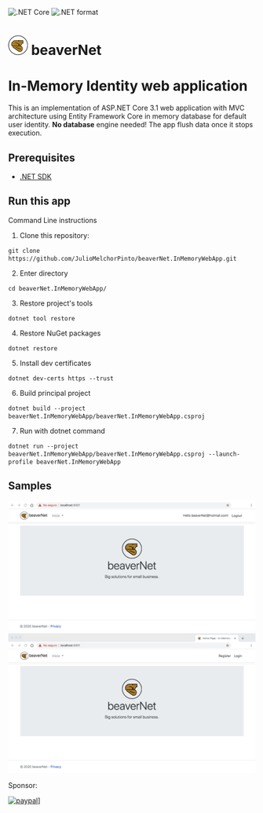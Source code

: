 ![.NET Core](https://github.com/JulioMelchorPinto/beaverNet.InMemoryWebApp/workflows/.NET%20Core/badge.svg?branch=master)
![.NET format](https://github.com/JulioMelchorPinto/beaverNet.InMemoryWebApp/workflows/.NET%20format/badge.svg?branch=master)


# ![beavernet](beaverNet.InMemoryWebApp/wwwroot/img/beaverNetLogo40px.png) beaverNet

# In-Memory Identity web application
This is an implementation of ASP.NET Core 3.1 web application with MVC architecture using Entity Framework Core in memory database for default user identity.
**No database** engine needed! The app flush data once it stops execution.

## Prerequisites
- [.NET SDK](https://dotnet.microsoft.com/download)

## Run this app
Command Line instructions 
1. Clone this repository:
````
git clone https://github.com/JulioMelchorPinto/beaverNet.InMemoryWebApp.git
````
2. Enter directory
````
cd beaverNet.InMemoryWebApp/
````
3. Restore project's tools
````
dotnet tool restore
````
4. Restore NuGet packages
````
dotnet restore
````
5. Install dev certificates
````
dotnet dev-certs https --trust
````
6. Build principal project
````
dotnet build --project beaverNet.InMemoryWebApp/beaverNet.InMemoryWebApp.csproj
````
7. Run with dotnet command
````
dotnet run --project beaverNet.InMemoryWebApp/beaverNet.InMemoryWebApp.csproj --launch-profile beaverNet.InMemoryWebApp
````

## Samples

![beavernet](beaverNet.InMemoryWebApp/wwwroot/img/screenshot_A.png)
![beavernet](beaverNet.InMemoryWebApp/wwwroot/img/screenshot_B.png)

Sponsor:

[![paypal](https://www.paypalobjects.com/en_US/i/btn/btn_donateCC_LG.gif)](https://paypal.me/beaverNet)]

